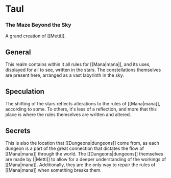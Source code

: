 # Taul
### The Maze Beyond the Sky

A grand creation of [[Metti]].

## General

This realm contains within it all rules for [[Mana|mana]], and its uses, displayed for all to see, written in the stars.
The constellations themselves are present here, arranged as a vast labyrinth in the sky.

## Speculation

The shifting of the stars reflects alterations to the rules of [[Mana|mana]], according to some.
To others, it's less of a reflection, and more that this place is where the rules themselves are written and altered.

## Secrets

This is also the location that [[Dungeons|dungeons]] come from, as each dungeon is a part of the great connection that dictates the flow of [[Mana|mana]] through the world.
The [[Dungeons|dungeons]] themselves are made by [[Metti]] to allow for a deeper understanding of the workings of [[Mana|mana]].
Additionally, they are the only way to repair the rules of [[Mana|mana]] when something breaks them.